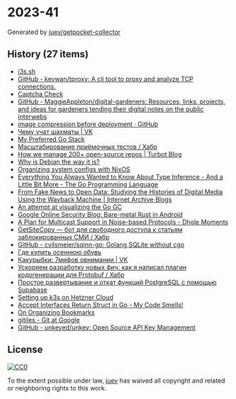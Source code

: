 # 2023-41

Generated by [juev/getpocket-collector](https://github.com/juev/getpocket-collector)

## History (27 items)

- [j3s.sh](https://j3s.sh/thought/shell-tip-print-json-with-printf.html)
- [GitHub - kevwan/tproxy: A cli tool to proxy and analyze TCP connections.](https://github.com/kevwan/tproxy)
- [Captcha Check](https://www.dreamwidth.org/captcha)
- [GitHub - MaggieAppleton/digital-gardeners: Resources, links, projects, and ideas for gardeners tending their digital notes on the public interwebs](https://github.com/MaggieAppleton/digital-gardeners)
- [image compression before deployment · GitHub](https://gist.github.com/twhite96/3985bf2d68eb0a6c9aedbacdb13600c2)
- [Чему учат шахматы | VK](https://m.vk.com/@theoryandpractice-preview-1752582705-1906564516)
- [My Preferred Go Stack](https://jtarchie.com/posts/2023-09-30-my-preferred-go-stack)
- [Масштабирование приёмочных тестов / Хабр](https://habr.com/ru/articles/765996/)
- [How we manage 200+ open-source repos | Turbot Blog](https://turbot.com/blog/2023/10/repo-management)
- [Why is Debian the way it is?](https://blog.liw.fi/posts/2023/debian-reasons/)
- [Organizing system configs with NixOS](https://johns.codes/blog/organizing-system-configs-with-nixos)
- [Everything You Always Wanted to Know About Type Inference - And a Little Bit More - The Go Programming Language](https://go.dev/blog/type-inference)
- [From Fake News to Open Data: Studying the Histories of Digital Media Using the Wayback Machine | Internet Archive Blogs](https://blog.archive.org/2023/10/09/from-fake-news-to-open-data-studying-the-histories-of-digital-media-using-the-wayback-machine/)
- [An attempt at visualizing the Go GC](https://www.aadhav.me/posts/visualizing-the-go-gc)
- [Google Online Security Blog: Bare-metal Rust in Android](https://security.googleblog.com/2023/10/bare-metal-rust-in-android.html)
- [A Plan for Multicast Support in Noise-based Protocols - Dhole Moments](https://soatok.blog/2023/10/10/a-plan-for-multicast-support-in-noise-based-protocols/)
- [GetSiteCopy — бот для свободного доступа к статьям заблокированных СМИ / Хабр](https://habr.com/ru/companies/privacyaccelerator/articles/766296/)
- [GitHub - cvilsmeier/sqinn-go: Golang SQLite without cgo](https://github.com/cvilsmeier/sqinn-go)
- [Где купить осеннюю обувь](https://journal.tinkoff.ru/autumn-boots/)
- [Какурыбки: 7мифов овнимании | VK](https://m.vk.com/@theoryandpractice-preview-1752582705-1167122477)
- [Ускоряем разработку новых фич: как я написал плагин кодогенерации для Protobuf / Хабр](https://habr.com/ru/companies/yandex_praktikum/articles/765568/)
- [Простое развертывание и откат функций PostgreSQL с помощью Supabase](https://dev-gang.ru/article/prostoe-razvertyvanie-i-otkat-funkcii-postgresql-s-pomosczu-supabase-ajwk6zqlek/)
- [Setting up k3s on Hetzner Cloud](https://ellie.wtf/notes/hetzner-k3s)
- [Accept Interfaces Return Struct in Go - My Code Smells!](https://mycodesmells.com/post/accept-interfaces-return-struct-in-go)
- [On Organizing Bookmarks](https://joshleeb.com/posts/organizing-bookmarks.html)
- [gitiles - Git at Google](https://gerrit.googlesource.com/gitiles)
- [GitHub - unkeyed/unkey: Open Source API Key Management](https://github.com/unkeyed/unkey)

## License

[![CC0](https://mirrors.creativecommons.org/presskit/buttons/88x31/svg/cc-zero.svg)](https://creativecommons.org/publicdomain/zero/1.0/)

To the extent possible under law, [juev](https://github.com/juev) has waived all copyright and related or neighboring rights to this work.

